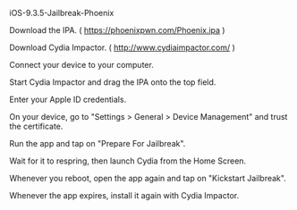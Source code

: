 iOS-9.3.5-Jailbreak-Phoenix


Download the IPA. ( https://phoenixpwn.com/Phoenix.ipa )

Download Cydia Impactor. ( http://www.cydiaimpactor.com/ )

Connect your device to your computer.

Start Cydia Impactor and drag the IPA onto the top field.

Enter your Apple ID credentials.

On your device, go to "Settings > General > Device Management" and trust the certificate.

Run the app and tap on "Prepare For Jailbreak".

Wait for it to respring, then launch Cydia from the Home Screen.

Whenever you reboot, open the app again and tap on "Kickstart Jailbreak".

Whenever the app expires, install it again with Cydia Impactor.
 

